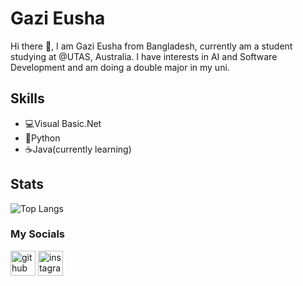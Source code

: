 # Gazi Eusha 
Hi there 👋, I am Gazi Eusha
from Bangladesh, currently am a student studying at @UTAS, Australia.
I have interests in AI and Software Development and am doing a double major in my uni.

## Skills
* 💻Visual Basic.Net
* 🐍Python
* ☕Java(currently learning)

## Stats
![Top Langs](https://github-readme-stats.vercel.app/api/top-langs/?username=Eusha425&layout=compact)

### My Socials

[<img src='https://cdn.jsdelivr.net/npm/simple-icons@3.0.1/icons/github.svg' alt='github' height='40'>](https://github.com/Eusha425)  [<img src='https://cdn.jsdelivr.net/npm/simple-icons@3.0.1/icons/instagram.svg' alt='instagram' height='40'>](https://www.instagram.com/gazieusha/)  


